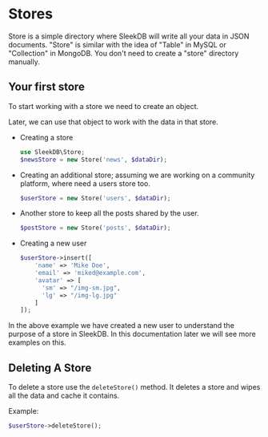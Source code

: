<!--METADATA
{
    "title": "Managing Store",
    "url": "managing-store",
    "icon": "cube"
}
!METADATA-->

# Stores

Store is a simple directory where SleekDB will write all your data in JSON documents. "Store" is similar with the idea of "Table" in MySQL or "Collection" in MongoDB. You don't need to create a "store" directory manually.

## Your first store

To start working with a store we need to create an object.

Later, we can use that object to work with the data in that store.

- Creating a store

  ```php
  use SleekDB\Store;
  $newsStore = new Store('news', $dataDir);
  ```

- Creating an additional store; assuming we are working on a community platform, where need a users store too.

  ```php
  $userStore = new Store('users', $dataDir);
  ```

- Another store to keep all the posts shared by the user.

  ```php
  $postStore = new Store('posts', $dataDir);
  ```

- Creating a new user
  ```php
  $userStore->insert([
      'name' => 'Mike Doe',
      'email' => 'miked@example.com',
      'avatar' => [
        'sm' => "/img-sm.jpg",
        'lg' => "/img-lg.jpg"
      ]
  ]);
  ```

In the above example we have created a new user to understand the purpose of a store in SleekDB. In this documentation later we will see more examples on this.

## Deleting A Store

To delete a store use the `deleteStore()` method. It deletes a store and wipes all the data and cache it contains.

Example:

```php
$userStore->deleteStore();
```
